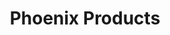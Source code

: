 ---
title: "Phoenix Products"
layout: "product"
draft: false
products:
    - id: 30
      name: "CT Single & Three phase"
      category: "Pumps"
      owner: "Phoenix"
      image: "/images/phoenix/CT Single & Three phase.png"
    - id: 31
      name: "EJ series"
      category: "Adapter"
      owner: "Phoenix"
      image: "/images/phoenix/EJ series.png"
    - id: 32
      name: "PUMP PHOENIX CM2, CM4, CM8 (T) 380V"
      category: "Pumps"
      owner: "Phoenix"
      image: "/images/phoenix/PUMP PHOENIX CM2, CM4, CM8 (T) 380V.jpg"
    - id: 33
      name: "SCA3-30"
      category: "Pumps"
      owner: "Phoenix"
      image: "/images/phoenix/SCA3-30.png"
    - id: 34
      name: "SCM 32"
      category: "Pumps"
      owner: "Phoenix"
      image: "/images/phoenix/SCM 32.png"
    - id: 35
      name: "SW Series"
      category: "Motors"
      owner: "Phoenix"
      image: "/images/phoenix/SW Series.png"
    - id: 36
      name: "WQ"
      category: "Pumps"
      owner: "Phoenix"
      image: "/images/phoenix/WQ.png"

---
